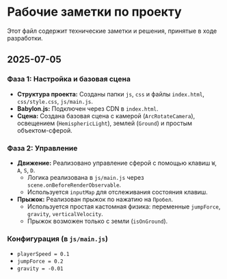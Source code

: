 # Рабочие заметки по проекту

Этот файл содержит технические заметки и решения, принятые в ходе разработки.

## 2025-07-05

### Фаза 1: Настройка и базовая сцена

*   **Структура проекта:** Созданы папки `js`, `css` и файлы `index.html`, `css/style.css`, `js/main.js`.
*   **Babylon.js:** Подключен через CDN в `index.html`.
*   **Сцена:** Создана базовая сцена с камерой (`ArcRotateCamera`), освещением (`HemisphericLight`), землей (`Ground`) и простым объектом-сферой.

### Фаза 2: Управление

*   **Движение:** Реализовано управление сферой с помощью клавиш `W`, `A`, `S`, `D`.
    *   Логика реализована в `js/main.js` через `scene.onBeforeRenderObservable`.
    *   Используется `inputMap` для отслеживания состояния клавиш.
*   **Прыжок:** Реализован прыжок по нажатию на `Пробел`.
    *   Используется простая кастомная физика: переменные `jumpForce`, `gravity`, `verticalVelocity`.
    *   Прыжок возможен только с земли (`isOnGround`).

### Конфигурация (в `js/main.js`)

*   `playerSpeed = 0.1`
*   `jumpForce = 0.2`
*   `gravity = -0.01`
